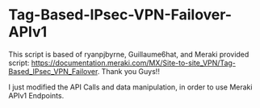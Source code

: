 # Tag-Based-IPsec-VPN-Failover-APIv1

This script is based of ryanpjbyrne, Guillaume6hat, and Meraki provided script: https://documentation.meraki.com/MX/Site-to-site_VPN/Tag-Based_IPsec_VPN_Failover. Thank you Guys!!

I just modified the API Calls and data manipulation, in order to use Meraki APIv1 Endpoints.
